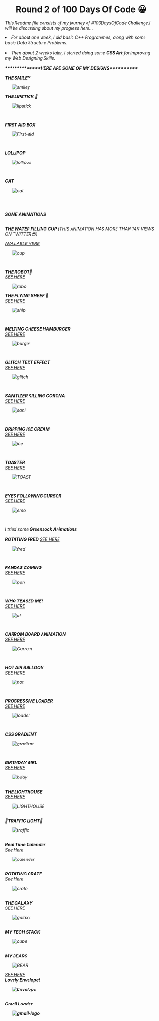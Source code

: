 <h1 align="center"><b>Round 2 of 100 Days Of Code 😀</b></h1>
  
  
 <i> This Readme file consists of  my journey of #100DaysOfCode Challenge.I will be discussing about my progress here...<i>
  

  <li>For about one week, I did basic C++ Programmes, along with some basic Data Structure Problems.</li>
  <br>
  <li>Then about 2 weeks later, I started doing some <b>CSS Art</b> for improving my Web Designing Skills.</li>
  <br>
  <b>**************HERE ARE SOME OF MY DESIGNS**********</b>
  <br>
  
  <b>THE SMILEY</B>
  <ol><img src="https://i.ibb.co/z4tqYjY/smiley.png" alt="smiley" border="0"></ol>
  
  
  <b>THE LIPSTICK	💄</b>
 <ol> <img src="https://i.ibb.co/bJrgHLm/lipstick.png" alt="lipstick" border="0"></ol>
  <br>
  
<b>FIRST AID BOX</b>
<br>
<ol><img src="https://i.ibb.co/68R0nx9/First-aid.png" alt="First-aid" border="0"></ol>
<br>


<b>LOLLIPOP</b>
<br>
<ol><img src="https://i.ibb.co/hVqhq9R/lollipop.png" alt="lollipop" border="0"></ol>
<br>

<b>CAT</b>
<br>
<ol><img src="https://i.ibb.co/ZYdhP8j/cat.png" alt="cat" border="0"></ol>
<br>
<br>
  
  <b>SOME ANIMATIONS</B>
  <br>
  <br>
  
  <b>THE WATER FILLING CUP</b>
  <i>(THIS ANIMATION HAS MORE THAN 14K VIEWS ON TWITTER😍)</i>

<a href="https://vimeo.com/user118148589/review/431188881/34f27c9af0">AVAILABLE HERE</a>
<ol><img src="https://i.ibb.co/pjXsS2v/cup.png" alt="cup" border="0"></ol>
<br>

<b>THE ROBOT🤖</b>
<br>
<a href="https://vimeo.com/user118148589/review/431191693/e41b82b9be">SEE HERE</a>
<ol><img src="https://i.ibb.co/zmPr6zM/robo.png" alt="robo" border="0"></ol>

<b>THE FLYING SHEEP	🐑</b>
<br>
<a href="https://vimeo.com/user118148589/review/431192489/b8dc61c07a">SEE HERE</a>
<ol><img src="https://i.ibb.co/qxM6hz9/ship.png" alt="ship" border="0"></ol>
<br>


<b> MELTING CHEESE HAMBURGER</b>
<br>
<a href="https://vimeo.com/user118148589/review/431193308/daf43cc86c">SEE HERE</a>
<ol><img src="https://i.ibb.co/3rWr7x2/burger.png" alt="burger" border="0"></ol>
<br>

<b>GLITCH TEXT EFFECT</b>
<br>
<a href="https://vimeo.com/user118148589/review/431193605/2bf244b8c8">SEE HERE</a>
<br>
<ol><img src="https://i.ibb.co/tD7ptbg/glitch.png" alt="glitch" border="0"></ol>
<br>

<b>SANITIZER KILLING CORONA</b>
<br>
<a href="https://vimeo.com/user118148589/review/431193903/cf9e95e035">SEE HERE</a>
<br>
<ol><img src="https://i.ibb.co/bKGYq8K/sani.png" alt="sani" border="0"></ol>
<br>


<b>DRIPPING ICE CREAM</b>
<br>
<a href="https://vimeo.com/user118148589/review/431194268/ae3ed87fc2">SEE HERE</a>
<br>
<ol><img src="https://i.ibb.co/F7D3GG6/ice.png" alt="ice" border="0"></ol>
<br>


<b>TOASTER</b>
<br>
<a href="https://vimeo.com/user118148589/review/431194745/3d8def0bbd">SEE HERE</a>
<br>
<ol><img src="https://i.ibb.co/MkZqSds/TOAST.png" alt="TOAST" border="0"></ol>
<br>

<b>EYES FOLLOWING CURSOR</b>
<br>
<a href="https://vimeo.com/user118148589/review/431195216/02e9027c19">SEE HERE</a>
<br>
<ol><img src="https://i.ibb.co/xhVw3Ww/emo.png" alt="emo" border="0"></ol>
<br>

<i>I tried some <b>Greensock Animations</b></i>
<br>
<br>
<b>ROTATING FRED</b>
<a href="">SEE HERE</a>
<br>
<ol><img src="https://i.ibb.co/xDKwhFw/fred.png" alt="fred" border="0"></ol>
<br>

<b>PANDAS COMING</b>
<br>
<a href="https://vimeo.com/user118148589/review/431196117/da2e72466f">SEE HERE</a>
<br>
<ol><img src="https://i.ibb.co/3mrpczZ/pan.png" alt="pan" border="0"></ol>
<br>

<b>WHO TEASED ME!</b>
<br>
<a href="https://vimeo.com/user118148589/review/431196424/eb0ebe1cab">SEE HERE</a>
<br>
<ol><img src="https://i.ibb.co/Bc0sp0m/ol.png" alt="ol" border="0"></ol>
<br>

<b>CARROM BOARD ANIMATION</b>
<br>
<a href="https://vimeo.com/user118148589/review/431196424/eb0ebe1cab">SEE HERE<a>
  <br>
  <ol><img src="https://i.ibb.co/qxwNgQZ/Carrom.png" alt="Carrom" border="0"></ol>
  <br>
  
  <b>HOT AIR BALLOON</b>
  <br>
  <a href="https://vimeo.com/user118148589/review/431197459/d93c4ef63a">SEE HERE</a>
  <br>
  <ol><img src="https://i.ibb.co/nP2ZHKp/hot.png" alt="hot" border="0"></ol>
  <br>
  
  <b>PROGRESSIVE LOADER</b>
  <br>
  <a href="https://vimeo.com/user118148589/review/431198662/6dbac3022e">SEE HERE</a>
<br>
<ol><img src="https://i.ibb.co/dcvMMvN/loader.png" alt="loader" border="0"></ol>
<br>

<b>CSS GRADIENT</b>
<br>
<ol><img src="https://i.ibb.co/TmkfMqp/gradient.png" alt="gradient" border="0"></ol>
<br>

 <b>BIRTHDAY GIRL</b>
  <br>
  <a href="https://vimeo.com/user118148589/review/431565445/1a4b3e5d4f">SEE HERE</a>
<br>
<ol><img src="https://i.ibb.co/kcfkqZf/bday.png" alt="bday" border="0"></ol>
<br>
<b>THE LIGHTHOUSE</b>
<br>
<a href="https://vimeo.com/user118148589/review/432763043/048e8cd3ab">SEE HERE</a>
<br>
<ol><img src="https://i.ibb.co/8DMfGmb/LIGHTHOUSE.png" alt="LIGHTHOUSE" border="0"></ol>
<br>
<b>🚦TRAFFIC LIGHT🚦</b>
<br>
<a href=""></a>
<ol><img src="https://i.ibb.co/8P94wvp/traffic.png" alt="traffic" border="0"></ol>
<br>
<b>Real Time Calendar</b>
<br>
<a href="https://codepen.io/unnatimishra/pen/JjGrqwz">See Here</a>
<ol><img src="https://i.ibb.co/q7zQSH9/calender.png" alt="calender" border="0"></ol>
<BR>
  <b>ROTATING CRATE</b>
  <br>
  <a href="https://vimeo.com/user118148589/review/435051364/3d7d879d6b">See Here</a>
  <br>
  <ol><img src="https://i.ibb.co/dkXMxJ0/crate.png" alt="crate" border="0"></ol>
<br>
  <b>THE GALAXY</b>
  <br>
  <a href="https://vimeo.com/user118148589/review/435348811/5d1e769caf">SEE HERE</a>
  <br>

  <ol><img src="https://i.ibb.co/WFTcnxk/galaxy.png" alt="galaxy" border="0"></ol>
<br>
<b>MY TECH STACK</b>
<br>
<ol><img src="https://i.ibb.co/HBR5wHk/cube.png" alt="cube" border="0"></ol>
<br>
<B>MY BEARS</B>
<OL><img src="https://i.ibb.co/crTd2cw/BEAR.png" alt="BEAR" border="0"></OL>
<a href="https://vimeo.com/user118148589/review/438201234/302e98afff">SEE HERE</a>
<br>
<b>Lovely Envelope!<b>
  <ol><img src="https://i.ibb.co/dpG4rBP/Envelope.png" alt="Envelope" border="0"></ol>
  <br>
  <b>Gmail Loader</b>
  <br>
  <ol><img src="https://i.ibb.co/GW1z6sh/gmail-logo.png" alt="gmail-logo" border="0"></ol>
